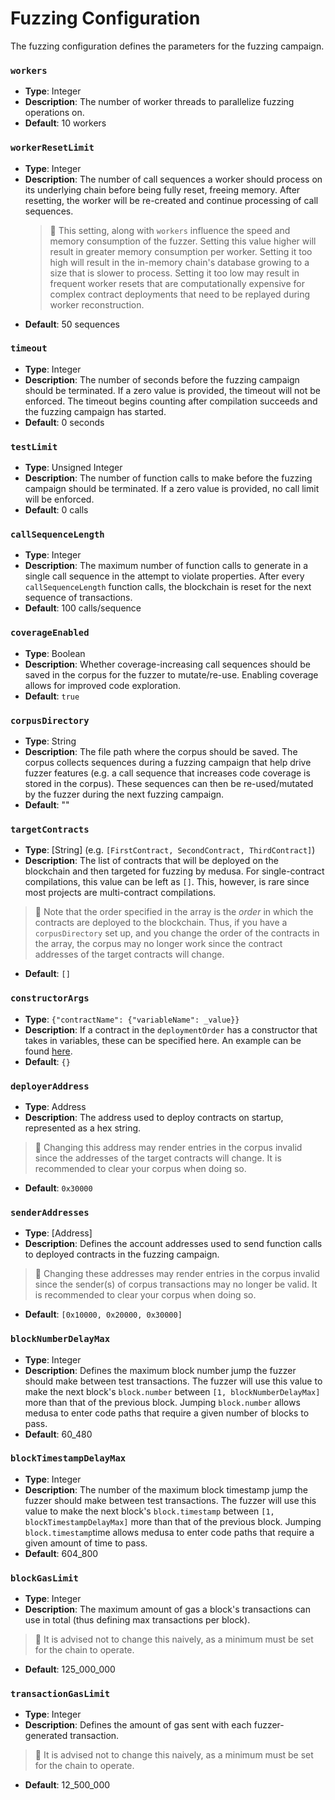 # Fuzzing Configuration

The fuzzing configuration defines the parameters for the fuzzing campaign.

### `workers`
- **Type**: Integer
- **Description**: The number of worker threads to parallelize fuzzing operations on.
- **Default**: 10 workers

### `workerResetLimit`
- **Type**: Integer
- **Description**: The number of call sequences a worker should process on its underlying chain before being fully reset,
freeing memory. After resetting, the worker will be re-created and continue processing of call sequences.
  > 🚩 This setting, along with `workers` influence the speed and memory consumption of the fuzzer. Setting this value 
  > higher will result in greater memory consumption per worker. Setting it too high will result in the in-memory 
  > chain's database growing to a size that is slower to process. Setting it too low may result in frequent worker resets
  > that are computationally expensive for complex contract deployments that need to be replayed during worker reconstruction.
- **Default**: 50 sequences

### `timeout`
- **Type**: Integer
- **Description**: The number of seconds before the fuzzing campaign should be terminated. If a zero value is provided,
the timeout will not be enforced. The timeout begins counting after compilation succeeds and the fuzzing campaign has started.
- **Default**: 0 seconds

### `testLimit`
- **Type**: Unsigned Integer
- **Description**: The number of function calls to make before the fuzzing campaign should be terminated. If a zero value
is provided, no call limit will be enforced.
- **Default**: 0 calls

### `callSequenceLength`
- **Type**: Integer
- **Description**: The maximum number of function calls to generate in a single call sequence in the attempt to violate 
properties. After every `callSequenceLength` function calls, the blockchain is reset for the next sequence of transactions.
- **Default**: 100 calls/sequence

### `coverageEnabled`
- **Type**: Boolean
- **Description**: Whether coverage-increasing call sequences should be saved in the corpus for the fuzzer to mutate/re-use.
Enabling coverage allows for improved code exploration.
- **Default**: `true`

### `corpusDirectory`
- **Type**: String
- **Description**: The file path where the corpus should be saved. The corpus collects sequences during a fuzzing campaign
that help drive fuzzer features (e.g. a call sequence that increases code coverage is stored in the corpus). These sequences
can then be re-used/mutated by the fuzzer during the next fuzzing campaign.
- **Default**: ""

### `targetContracts`
- **Type**: [String] (e.g. `[FirstContract, SecondContract, ThirdContract]`)
- **Description**: The list of contracts that will be deployed on the blockchain and then targeted for fuzzing by medusa.
For single-contract compilations, this value can be left as `[]`. This, however, is rare since most projects are multi-contract compilations. 
> 🚩 Note that the order specified in the array is the _order_ in which the contracts are deployed to the blockchain. 
> Thus, if you have a `corpusDirectory` set up, and you change the order of the contracts in the array, the corpus may no
> longer work since the contract addresses of the target contracts will change.
- **Default**: `[]`

### `constructorArgs`
- **Type**: `{"contractName": {"variableName": _value}}`
- **Description**: If a contract in the `deploymentOrder` has a constructor that takes in variables, these can be specified here. 
An example can be found [here](TODO).
- **Default**: `{}`

### `deployerAddress`
- **Type**: Address
- **Description**: The address used to deploy contracts on startup, represented as a hex string.
> 🚩 Changing this address may render entries in the corpus invalid since the addresses of the target contracts will change.
> It is recommended to clear your corpus when doing so.
- **Default**: `0x30000`

### `senderAddresses`
- **Type**: [Address]
- **Description**: Defines the account addresses used to send function calls to deployed contracts in the fuzzing campaign.
> 🚩 Changing these addresses may render entries in the corpus invalid since the sender(s) of corpus transactions may no
> longer be valid. It is recommended to clear your corpus when doing so.
- **Default**: `[0x10000, 0x20000, 0x30000]`

### `blockNumberDelayMax`
- **Type**: Integer
- **Description**: Defines the maximum block number jump the fuzzer should make between test transactions. The fuzzer 
will use this value to make the next block's `block.number` between `[1, blockNumberDelayMax]` more than that of the previous
block. Jumping `block.number` allows medusa to enter code paths that require a given number of blocks to pass.
- **Default**: 60_480

### `blockTimestampDelayMax`
- **Type**: Integer
- **Description**: The number of the maximum block timestamp jump the fuzzer should make between test transactions. 
The fuzzer will use this value to make the next block's `block.timestamp` between `[1, blockTimestampDelayMax]` more 
than that of the previous block. Jumping `block.timestamp`time allows medusa to enter code paths that require a given amount of time to pass.
- **Default**: 604_800

### `blockGasLimit`
- **Type**: Integer
- **Description**: The maximum amount of gas a block's transactions can use in total (thus defining max transactions per block).
> 🚩 It is advised not to change this naively, as a minimum must be set for the chain to operate.
- **Default**: 125_000_000

### `transactionGasLimit`
- **Type**: Integer
- **Description**: Defines the amount of gas sent with each fuzzer-generated transaction.
> 🚩 It is advised not to change this naively, as a minimum must be set for the chain to operate.
- **Default**: 12_500_000

